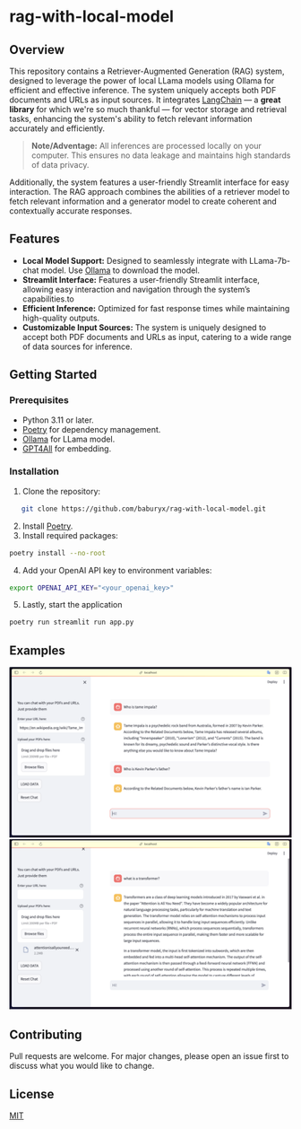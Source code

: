 # rag-with-local-model

## Overview

This repository contains a Retriever-Augmented Generation (RAG) system, designed to leverage the power of local LLama models using Ollama for efficient and effective inference. The system uniquely accepts both PDF documents and URLs as input sources. It integrates [LangChain](https://python.langchain.com/docs/get_started/introduction) — a **great library** for which we're so much thankful — for vector storage and retrieval tasks, enhancing the system's ability to fetch relevant information accurately and efficiently.

> **Note/Adventage:** All inferences are processed locally on your computer. This ensures no data leakage and maintains high standards of data privacy.

Additionally, the system features a user-friendly Streamlit interface for easy interaction. The RAG approach combines the abilities of a retriever model to fetch relevant information and a generator model to create coherent and contextually accurate responses.

## Features

- **Local Model Support:** Designed to seamlessly integrate with LLama-7b-chat model. Use [Ollama](https://ollama.ai/) to download the model.
- **Streamlit Interface:** Features a user-friendly Streamlit interface, allowing easy interaction and navigation through the system’s capabilities.to
- **Efficient Inference:** Optimized for fast response times while maintaining high-quality outputs.
- **Customizable Input Sources:** The system is uniquely designed to accept both PDF documents and URLs as input, catering to a wide range of data sources for inference.

## Getting Started

### Prerequisites

- Python 3.11 or later.
- [Poetry](https://python-poetry.org/) for dependency management.
- [Ollama](https://ollama.ai/) for LLama model.
- [GPT4All](https://gpt4all.io/index.html) for embedding.

### Installation

1. Clone the repository:

```bash
   git clone https://github.com/baburyx/rag-with-local-model.git
```

2. Install [Poetry](https://python-poetry.org/).
3. Install required packages:

```bash
poetry install --no-root
```

4. Add your OpenAI API key to environment variables:

```bash
export OPENAI_API_KEY="<your_openai_key>"
```

5. Lastly, start the application

```bash
poetry run streamlit run app.py
```

## Examples

![Asking from URL](screenshots/url-rag.png)
![Asking from PDF](screenshots/pdf-rag.png)

## Contributing

Pull requests are welcome. For major changes, please open an issue first
to discuss what you would like to change.

## License

[MIT](https://choosealicense.com/licenses/mit/)
